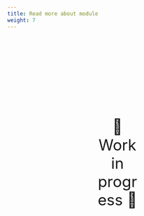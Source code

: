 ```yaml
---
title: Read more about module
weight: 7
---
```

<div style="text-align: center; font-size:2.5em;margin: 200px;">🚧 Work in progress 🚧</div>